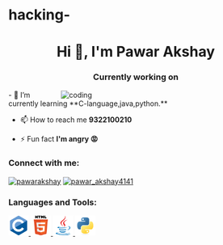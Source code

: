 
# hacking-<h1 align="center">Hi 👋, I'm Pawar Akshay</h1>
<h3 align="center">Currently working on</h3>
<img align="right"alt="coding"width="400"src="https://tenor.com/view/hacker-python-coding-glitch-gif-24209207">
- 🌱 I’m currently learning **C-language,java,python.**

- 📫 How to reach me **9322100210**

- ⚡ Fun fact **I'm angry 😡**

<h3 align="left">Connect with me:</h3>
<p align="left">
<a href="https://fb.com/pawarakshay" target="blank"><img align="center" src="https://raw.githubusercontent.com/rahuldkjain/github-profile-readme-generator/master/src/images/icons/Social/facebook.svg" alt="pawarakshay" height="30" width="40" /></a>
<a href="https://instagram.com/pawar_akshay4141" target="blank"><img align="center" src="https://raw.githubusercontent.com/rahuldkjain/github-profile-readme-generator/master/src/images/icons/Social/instagram.svg" alt="pawar_akshay4141" height="30" width="40" /></a>
</p>

<h3 align="left">Languages and Tools:</h3>
<p align="left"> <a href="https://www.cprogramming.com/" target="_blank" rel="noreferrer"> <img src="https://raw.githubusercontent.com/devicons/devicon/master/icons/c/c-original.svg" alt="c" width="40" height="40"/> </a> <a href="https://www.w3.org/html/" target="_blank" rel="noreferrer"> <img src="https://raw.githubusercontent.com/devicons/devicon/master/icons/html5/html5-original-wordmark.svg" alt="html5" width="40" height="40"/> </a> <a href="https://www.java.com" target="_blank" rel="noreferrer"> <img src="https://raw.githubusercontent.com/devicons/devicon/master/icons/java/java-original.svg" alt="java" width="40" height="40"/> </a> <a href="https://www.python.org" target="_blank" rel="noreferrer"> <img src="https://raw.githubusercontent.com/devicons/devicon/master/icons/python/python-original.svg" alt="python" width="40" height="40"/> </a> </p>
